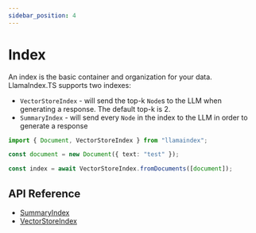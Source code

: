 ```yaml
---
sidebar_position: 4
---
```


# Index

An index is the basic container and organization for your data. LlamaIndex.TS supports two indexes:

- `VectorStoreIndex` - will send the top-k `Node`s to the LLM when generating a response. The default top-k is 2.
- `SummaryIndex` - will send every `Node` in the index to the LLM in order to generate a response

```typescript
import { Document, VectorStoreIndex } from "llamaindex";

const document = new Document({ text: "test" });

const index = await VectorStoreIndex.fromDocuments([document]);
```

## API Reference

- [SummaryIndex](../../api/classes/SummaryIndex.md)
- [VectorStoreIndex](../../api/classes/VectorStoreIndex.md)
